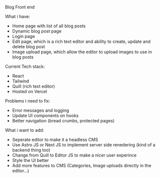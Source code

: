 Blog Front end

What i have:
- Home page with list of all blog posts
- Dynamic blog post page
- Login page
- Edit page, which is a rich text editor and ability to create, update and delete blog post
- Image upload page, which allow the editor to upload images to use in blog posts

Current Tech stack:
- React
- Tailwind
- Quill (rich text editor)
- Hosted on Vercel

Problems i need to fix:
- Error messages and logging
- Update UI components on hooks
- Better navigation (bread crumbs, protected pages)

What i want to add:
- Seperate editor to make it a headless CMS
- Use Astro JS or Next JS to implement server side renedering (kind of a backend thing too)
- Change from Quill to Editor JS to make a nicer user experince
- Style the UI better
- Add more features to CMS (Categories, Image uploads directly in the editor…)
